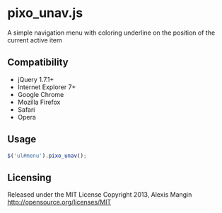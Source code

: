 # pixo_unav.js
A simple navigation menu with coloring underline on the position of the current active item


## Compatibility

* jQuery 1.7.1+
* Internet Explorer 7+
* Google Chrome
* Mozilla Firefox
* Safari
* Opera

## Usage

```javascript
$('ul#menu').pixo_unav();
```


## Licensing

Released under the MIT License
Copyright 2013, Alexis Mangin
http://opensource.org/licenses/MIT